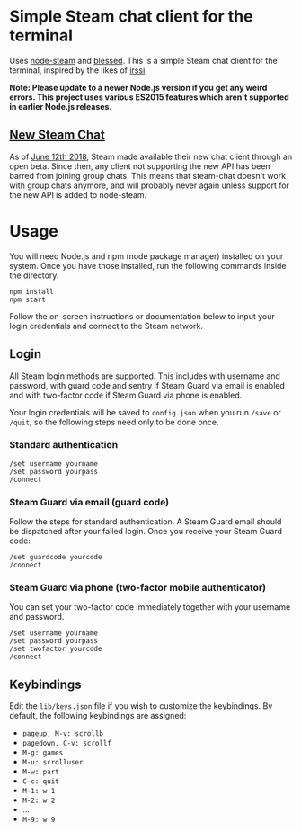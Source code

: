 # Simple Steam chat client for the terminal

Uses [node-steam](https://github.com/seishun/node-steam) and [blessed](https://github.com/chjj/blessed). This is a simple Steam chat client for the terminal, inspired by the likes of [irssi](https://irssi.org/).

**Note: Please update to a newer Node.js version if you get any weird errors. This project uses various ES2015 features which aren't supported in earlier Node.js releases.**

## [New Steam Chat](https://steamcommunity.com/updates/chatupdate)

As of [June 12th 2018](https://steamcommunity.com/games/593110/announcements/detail/1666776116222762142), Steam made available their new chat client through an open beta. Since then, any client not supporting the new API has been barred from joining group chats. This means that steam-chat doesn't work with group chats anymore, and will probably never again unless support for the new API is added to node-steam.

# Usage

You will need Node.js and npm (node package manager) installed on your system. Once you have those installed, run the following commands inside the directory.

```
npm install
npm start
```

Follow the on-screen instructions or documentation below to input your login credentials and connect to the Steam network.

## Login

All Steam login methods are supported. This includes with username and password, with guard code and sentry if Steam Guard via email is enabled and with two-factor code if Steam Guard via phone is enabled.

Your login credentials will be saved to `config.json` when you run `/save` or `/quit`, so the following steps need only to be done once.

### Standard authentication

```
/set username yourname
/set password yourpass
/connect
```

### Steam Guard via email (guard code)

Follow the steps for standard authentication. A Steam Guard email should be dispatched after your failed login. Once you receive your Steam Guard code:

```
/set guardcode yourcode
/connect
```

### Steam Guard via phone (two-factor mobile authenticator)

You can set your two-factor code immediately together with your username and password.

```
/set username yourname
/set password yourpass
/set twofactor yourcode
/connect
```

## Keybindings

Edit the `lib/keys.json` file if you wish to customize the keybindings. By default, the following keybindings are assigned:

- `pageup, M-v: scrollb`
- `pagedown, C-v: scrollf`
- `M-g: games`
- `M-u: scrolluser`
- `M-w: part`
- `C-c: quit`
- `M-1: w 1`
- `M-2: w 2`
- ...
- `M-9: w 9`
